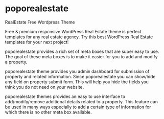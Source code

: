 # poporealestate #

RealEstate Free Wordpress Theme

Free & premium responsive WordPress Real Estate theme is perfect templates for any real estate agency. Try this best WordPress Real Estate templates for your next project!

poporealestate provides a rich set of meta boxes that are super easy to use. The goal of these meta boxes is to make it easier for you to add and modify a property.

poporealestate theme provides you admin dashboard for submission of property and related information. Since poporealestate you can show/hide any field on property submit form. This will help you hide the fields you think you do not need on your website.

poporealestate themes provides an easy to use interface to add/modify/remove additional details related to a property. This feature can be used in many ways especially to add a certain type of information for which there is no other meta box available.